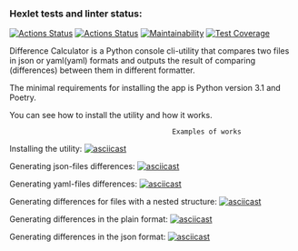 ### Hexlet tests and linter status:
[![Actions Status](https://github.com/Andrey-Barinov/python-project-50/actions/workflows/hexlet-check.yml/badge.svg)](https://github.com/Andrey-Barinov/python-project-50/actions)
[![Actions Status](https://github.com/Andrey-Barinov/python-project-50/actions/workflows/pyci.yml/badge.svg)](https://github.com/Andrey-Barinov/python-project-50/actions)
[![Maintainability](https://api.codeclimate.com/v1/badges/e560c5cf20c2959f3e7b/maintainability)](https://codeclimate.com/github/Andrey-Barinov/python-project-50/maintainability)
[![Test Coverage](https://api.codeclimate.com/v1/badges/e560c5cf20c2959f3e7b/test_coverage)](https://codeclimate.com/github/Andrey-Barinov/python-project-50/test_coverage)

Difference Calculator is a Python console cli-utility that compares two files in json or yaml(yaml) formats 
and outputs the result of comparing (differences) between them in different formatter.

The minimal requirements for installing the app is Python version 3.1 and Poetry.

You can see how to install the utility and how it works.


                                            Examples of works
Installing the utility:
[![asciicast](https://asciinema.org/a/SZ4WMZvKOoeLNIatqKi70muyF.svg)](https://asciinema.org/a/SZ4WMZvKOoeLNIatqKi70muyF)
                                          
Generating json-files differences:
[![asciicast](https://asciinema.org/a/LnwkcRVTfoS43RbEOqhAnozIp.svg)](https://asciinema.org/a/LnwkcRVTfoS43RbEOqhAnozIp)

Generating yaml-files differences:
[![asciicast](https://asciinema.org/a/ohcbHOXT2WhCGIAQAWwtyLdzW.svg)](https://asciinema.org/a/ohcbHOXT2WhCGIAQAWwtyLdzW)

Generating differences for files with a nested structure:
[![asciicast](https://asciinema.org/a/LfbS4z5jPVR5kEwyYDM2jgGTt.svg)](https://asciinema.org/a/LfbS4z5jPVR5kEwyYDM2jgGTt)

Generating differences in the plain format:
[![asciicast](https://asciinema.org/a/TVsU1itYrd9SYIWPHs1xJtjzi.svg)](https://asciinema.org/a/TVsU1itYrd9SYIWPHs1xJtjzi)

Generating differences in the json format:
[![asciicast](https://asciinema.org/a/wrray8RuTYwH3VLRXzQdb3Xt9.svg)](https://asciinema.org/a/wrray8RuTYwH3VLRXzQdb3Xt9)
